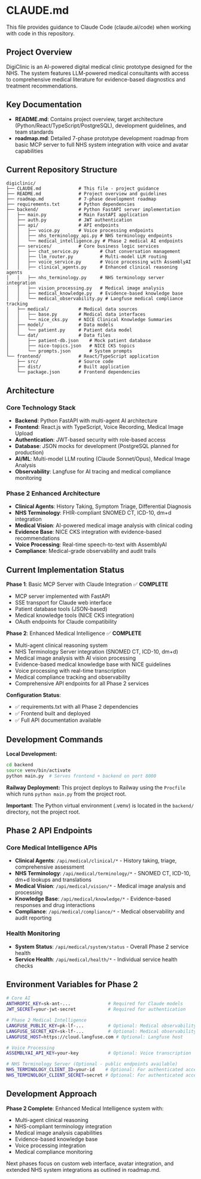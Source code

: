 # CLAUDE.md

This file provides guidance to Claude Code (claude.ai/code) when working with code in this repository.

## Project Overview

DigiClinic is an AI-powered digital medical clinic prototype designed for the NHS. The system features LLM-powered medical consultants with access to comprehensive medical literature for evidence-based diagnostics and treatment recommendations.

## Key Documentation

- **README.md**: Contains project overview, target architecture (Python/React/TypeScript/PostgreSQL), development guidelines, and team standards
- **roadmap.md**: Detailed 7-phase prototype development roadmap from basic MCP server to full NHS system integration with voice and avatar capabilities

## Current Repository Structure

```
digiclinic/
├── CLAUDE.md              # This file - project guidance
├── README.md              # Project overview and guidelines  
├── roadmap.md             # 7-phase development roadmap
├── requirements.txt       # Python dependencies
├── backend/               # Python FastAPI server implementation
│   ├── main.py            # Main FastAPI application
│   ├── auth.py            # JWT authentication
│   ├── api/               # API endpoints
│   │   ├── voice.py       # Voice processing endpoints
│   │   ├── nhs_terminology_api.py # NHS terminology endpoints
│   │   └── medical_intelligence.py # Phase 2 medical AI endpoints
│   ├── services/          # Core business logic services
│   │   ├── chat_service.py        # Chat conversation management
│   │   ├── llm_router.py          # Multi-model LLM routing
│   │   ├── voice_service.py       # Voice processing with AssemblyAI
│   │   ├── clinical_agents.py     # Enhanced clinical reasoning agents
│   │   ├── nhs_terminology.py     # NHS terminology server integration
│   │   ├── vision_processing.py   # Medical image analysis
│   │   ├── medical_knowledge.py   # Evidence-based knowledge base
│   │   └── medical_observability.py # Langfuse medical compliance tracking
│   ├── medical/           # Medical data sources
│   │   ├── base.py        # Medical data interfaces
│   │   └── nice_cks.py    # NICE Clinical Knowledge Summaries
│   ├── model/             # Data models
│   │   └── patient.py     # Patient data model
│   └── dat/               # Data files
│       ├── patient-db.json    # Mock patient database
│       ├── nice-topics.json   # NICE CKS topics
│       └── prompts.json       # System prompts
└── frontend/              # React/TypeScript application
    ├── src/               # Source code
    ├── dist/              # Built application
    └── package.json       # Frontend dependencies
```

## Architecture

### Core Technology Stack
- **Backend**: Python FastAPI with multi-agent AI architecture
- **Frontend**: React.js with TypeScript, Voice Recording, Medical Image Upload
- **Authentication**: JWT-based security with role-based access
- **Database**: JSON mocks for development (PostgreSQL planned for production)
- **AI/ML**: Multi-model LLM routing (Claude Sonnet/Opus), Medical Image Analysis
- **Observability**: Langfuse for AI tracing and medical compliance monitoring

### Phase 2 Enhanced Architecture
- **Clinical Agents**: History Taking, Symptom Triage, Differential Diagnosis
- **NHS Terminology**: FHIR-compliant SNOMED CT, ICD-10, dm+d integration
- **Medical Vision**: AI-powered medical image analysis with clinical coding
- **Evidence Base**: NICE CKS integration with evidence-based recommendations
- **Voice Processing**: Real-time speech-to-text with AssemblyAI
- **Compliance**: Medical-grade observability and audit trails

## Current Implementation Status

**Phase 1**: Basic MCP Server with Claude Integration ✅ **COMPLETE**
- MCP server implemented with FastAPI
- SSE transport for Claude web interface  
- Patient database tools (JSON-based)
- Medical knowledge tools (NICE CKS integration)
- OAuth endpoints for Claude compatibility

**Phase 2**: Enhanced Medical Intelligence ✅ **COMPLETE**
- Multi-agent clinical reasoning system
- NHS Terminology Server integration (SNOMED CT, ICD-10, dm+d)
- Medical image analysis with AI vision processing
- Evidence-based medical knowledge base with NICE guidelines
- Voice processing with real-time transcription
- Medical compliance tracking and observability
- Comprehensive API endpoints for all Phase 2 services

**Configuration Status**:
- ✅ requirements.txt with all Phase 2 dependencies
- ✅ Frontend built and deployed
- ✅ Full API documentation available

## Development Commands

**Local Development:**
```bash
cd backend
source venv/bin/activate
python main.py  # Serves frontend + backend on port 8000
```

**Railway Deployment:**
This project deploys to Railway using the `Procfile` which runs `python main.py` from the project root.

**Important**: The Python virtual environment (.venv) is located in the `backend/` directory, not the project root.

## Phase 2 API Endpoints

### Core Medical Intelligence APIs
- **Clinical Agents**: `/api/medical/clinical/*` - History taking, triage, comprehensive assessment
- **NHS Terminology**: `/api/medical/terminology/*` - SNOMED CT, ICD-10, dm+d lookups and translations
- **Medical Vision**: `/api/medical/vision/*` - Medical image analysis and processing
- **Knowledge Base**: `/api/medical/knowledge/*` - Evidence-based responses and drug interactions
- **Compliance**: `/api/medical/compliance/*` - Medical observability and audit reporting

### Health Monitoring
- **System Status**: `/api/medical/system/status` - Overall Phase 2 service health
- **Service Health**: `/api/medical/health/*` - Individual service health checks

## Environment Variables for Phase 2

```bash
# Core AI
ANTHROPIC_KEY=sk-ant-...              # Required for Claude models
JWT_SECRET=your-jwt-secret            # Required for authentication

# Phase 2 Medical Intelligence
LANGFUSE_PUBLIC_KEY=pk-lf-...         # Optional: Medical observability
LANGFUSE_SECRET_KEY=sk-lf-...         # Optional: Medical observability
LANGFUSE_HOST=https://cloud.langfuse.com # Optional: Langfuse host

# Voice Processing
ASSEMBLYAI_API_KEY=your-key           # Optional: Voice transcription

# NHS Terminology Server (Optional - public endpoints available)
NHS_TERMINOLOGY_CLIENT_ID=your-id    # Optional: For authenticated access
NHS_TERMINOLOGY_CLIENT_SECRET=secret # Optional: For authenticated access
```

## Development Approach

**Phase 2 Complete**: Enhanced Medical Intelligence system with:
- Multi-agent clinical reasoning
- NHS-compliant terminology integration
- Medical image analysis capabilities  
- Evidence-based knowledge base
- Voice processing integration
- Medical compliance monitoring

Next phases focus on custom web interface, avatar integration, and extended NHS system integrations as outlined in roadmap.md.